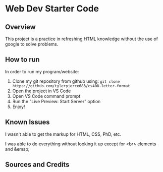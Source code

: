 # Web Dev Starter Code

## Overview

This project is a practice in refreshing HTML knowledge without the use of google to solve problems.

## How to run
 In order to run my program/website:
 1. Clone my git repository from github using:
 ` git clone https://github.com/tylerpierce683/cs408-letter-format `
 2. Open the project in VS Code
 3. Open VS Code command prompt 
 4. Run the "Live Preview: Start Server" option
 5. Enjoy!

 ## Known Issues
 I wasn't able to get the markup for HTML, CSS, PhD, etc.

 I was able to do everything without looking it up except for \<br> elements and \&emsp;

## Sources and Credits


